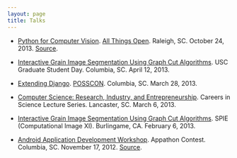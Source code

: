 ```yaml
---
layout: page
title: Talks
---
```


- [Python for Computer Vision][8]. [All Things Open][9].  Raleigh, SC.
  October 24, 2013. [Source][10].

- [Interactive Grain Image Segmentation Using Graph Cut Algorithms][7]. USC
  Graduate Student Day. Columbia, SC.  April 12, 2013.

- [Extending Django][5]. [POSSCON][6]. Columbia, SC.  March 28, 2013.

- [Computer Science: Research, Industry, and Entrepreneurship][4].
  Careers in Science Lecture Series. Lancaster, SC.  March 6, 2013.

- [Interactive Grain Image Segmentation Using Graph Cut Algorithms][3].
  SPIE (Computational Image XI).  Burlingame, CA.  February 6, 2013.

- [Android Application Development Workshop][1].  Appathon Contest.
  Columbia, SC.  November 17, 2012.  [Source][2].

[1]: /android-intro-slides/
[2]: https://github.com/malloc47/android-intro-workshop
[3]: /spie2013/
[4]: /cs-careers/
[5]: /posscon2013/
[6]: http://posscon.org/
[7]: /gsd2013/
[8]: /ato2013/
[9]: http://allthingsopen.org/
[10]: https://github.com/malloc47/ato2013-code
